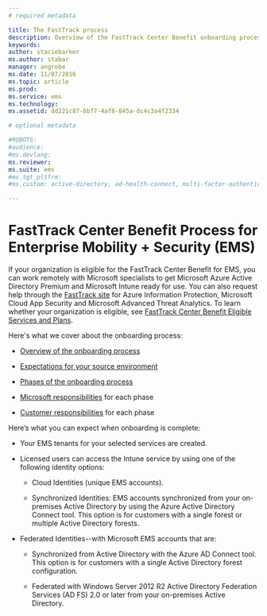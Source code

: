 ```yaml
---
# required metadata

title: The FastTrack process
description: Overview of the FastTrack Center Benefit onboarding process
keywords:
author: staciebarker
ms.author: stabar
manager: angrobe
ms.date: 11/07/2016
ms.topic: article
ms.prod:
ms.service: ems
ms.technology:
ms.assetid: dd221c87-6bf7-4af8-845a-dc4c3a4f2334

# optional metadata

#ROBOTS:
#audience:
#ms.devlang:
ms.reviewer:
ms.suite: ems
#ms.tgt_pltfrm:
#ms.custom: active-directory, ad-health-connect, multi-factor-authentication, microsoft-intune

---
```


# FastTrack Center Benefit Process for Enterprise Mobility + Security (EMS)
If your organization is eligible for the FastTrack Center Benefit for EMS, you can work remotely with Microsoft specialists to get Microsoft Azure Active Directory Premium and Microsoft Intune ready for use. You can also request help through the [FastTrack site](http://fasttrack.microsoft.com/ems) for Azure Information Protection, Microsoft Cloud App Security and Microsoft Advanced Threat Analytics. To learn whether your organization is eligible, see [FastTrack Center Benefit Eligible Services and Plans](fasttrack-center-benefit-for-enterprise-mobility-suite-ems.md).


Here's what we cover about the onboarding process:

-   [Overview of the onboarding process](fasttrack-center-benefit-process-for-ems-overview.md)

-   [Expectations for your source environment](fasttrack-center-benefit-process-for-ems-environment-expectations.md)

-   [Phases of the onboarding process](fasttrack-center-benefit-process-for-ems-phases.md)

-   [Microsoft responsibilities](fasttrack-center-benefit-process-for-ems-microsoft-responsibilities.md) for each phase

-   [Customer responsibilities](fasttrack-center-benefit-process-for-ems-your-responsibilities.md) for each phase

Here’s what you can expect when onboarding is complete:

-   Your EMS tenants for your selected services are created.

-   Licensed users can access the Intune service by using one of the following identity options:

    -   Cloud Identities (unique EMS accounts).

    -   Synchronized Identities: EMS accounts synchronized from your on-premises Active Directory by using the Azure Active Directory Connect tool. This option is for customers with a single forest or multiple Active Directory forests.

-   Federated Identities--with Microsoft EMS accounts that are:

    -   Synchronized from Active Directory with the Azure AD Connect tool. This option is for customers with a single Active Directory forest configuration.

    -   Federated with Windows Server 2012 R2 Active Directory Federation Services (AD FS) 2.0 or later from your on-premises Active Directory.
